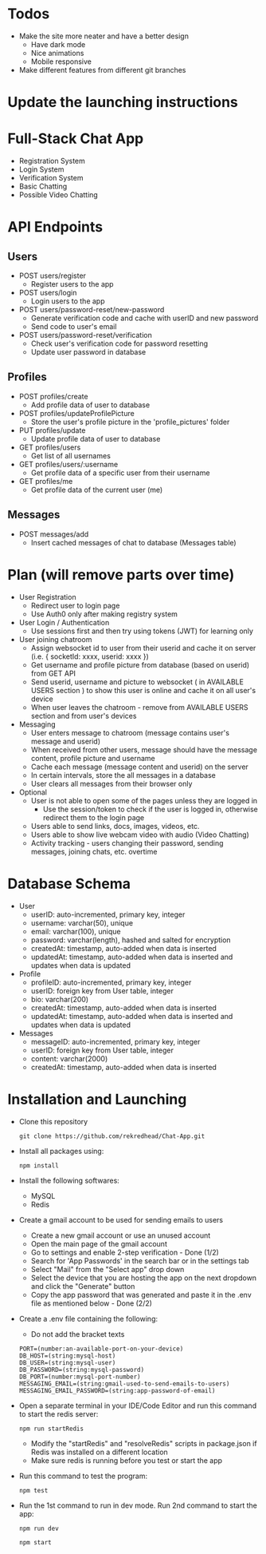 # Todos
- Make the site more neater and have a better design
   - Have dark mode
   - Nice animations
   - Mobile responsive
- Make different features from different git branches

# Update the launching instructions

# Full-Stack Chat App
- Registration System
- Login System
- Verification System
- Basic Chatting
- Possible Video Chatting

# API Endpoints
## Users
- POST users/register
   - Register users to the app
- POST users/login
   - Login users to the app
- POST users/password-reset/new-password
   - Generate verification code and cache with userID and new password
   - Send code to user's email
- POST users/password-reset/verification
   - Check user's verification code for password resetting
   - Update user password in database

## Profiles
- POST profiles/create
   - Add profile data of user to database
- POST profiles/updateProfilePicture
   - Store the user's profile picture in the 'profile_pictures' folder
- PUT profiles/update
   - Update profile data of user to database
- GET profiles/users
   - Get list of all usernames
- GET profiles/users/:username
   - Get profile data of a specific user from their username
- GET profiles/me
   - Get profile data of the current user (me)

## Messages
- POST messages/add
   - Insert cached messages of chat to database (Messages table)

# Plan (will remove parts over time)
- User Registration
   - Redirect user to login page
   - Use Auth0 only after making registry system
- User Login / Authentication
   - Use sessions first and then try using tokens (JWT) for learning only
- User joining chatroom
   - Assign websocket id to user from their userid and cache it on server (i.e. { socketId: xxxx, userid: xxxx })
   - Get username and profile picture from database (based on userid) from GET API
   - Send userid, username and picture to websocket ( in AVAILABLE USERS section ) to show this user is online and cache it on all user's device
   - When user leaves the chatroom - remove from AVAILABLE USERS section and from user's devices
- Messaging
   - User enters message to chatroom (message contains user's message and userid)
   - When received from other users, message should have the message content, profile picture and username
   - Cache each message (message content and userid) on the server
   - In certain intervals, store the all messages in a database
   - User clears all messages from their browser only
- Optional
   - User is not able to open some of the pages unless they are logged in
      - Use the session/token to check if the user is logged in, otherwise redirect them to the login page
   - Users able to send links, docs, images, videos, etc.
   - Users able to show live webcam video with audio (Video Chatting)
   - Activity tracking - users changing their password, sending messages, joining chats, etc. overtime

# Database Schema
- User
   - userID: auto-incremented, primary key, integer
   - username: varchar(50), unique
   - email: varchar(100), unique
   - password: varchar(length), hashed and salted for encryption
   - createdAt: timestamp, auto-added when data is inserted
   - updatedAt: timestamp, auto-added when data is inserted and updates when data is updated
- Profile
   - profileID: auto-incremented, primary key, integer
   - userID: foreign key from User table, integer
   - bio: varchar(200)
   - createdAt: timestamp, auto-added when data is inserted
   - updatedAt: timestamp, auto-added when data is inserted and updates when data is updated
- Messages
   - messageID: auto-incremented, primary key, integer
   - userID: foreign key from User table, integer
   - content: varchar(2000)
   - createdAt: timestamp, auto-added when data is inserted

# Installation and Launching
- Clone this repository
   ```
   git clone https://github.com/rekredhead/Chat-App.git
   ```
- Install all packages using:
   ```
   npm install
   ```
- Install the following softwares:
   - MySQL
   - Redis
- Create a gmail account to be used for sending emails to users
   - Create a new gmail account or use an unused account
   - Open the main page of the gmail account
   - Go to settings and enable 2-step verification - Done (1/2)
   - Search for 'App Passwords' in the search bar or in the settings tab
   - Select "Mail" from the "Select app" drop down
   - Select the device that you are hosting the app on the next dropdown and click the "Generate" button
   - Copy the app password that was generated and paste it in the .env file as mentioned below - Done (2/2)

- Create a .env file containing the following:
   - Do not add the bracket texts
   ```
   PORT=(number:an-available-port-on-your-device)
   DB_HOST=(string:mysql-host)
   DB_USER=(string:mysql-user)
   DB_PASSWORD=(string:mysql-password)
   DB_PORT=(number:mysql-port-number)
   MESSAGING_EMAIL=(string:gmail-used-to-send-emails-to-users)
   MESSAGING_EMAIL_PASSWORD=(string:app-password-of-email)
   ```
- Open a separate terminal in your IDE/Code Editor and run this command to start the redis server:
   ```
   npm run startRedis
   ```
   - Modify the "startRedis" and "resolveRedis" scripts in package.json if Redis was installed on a different location
   - Make sure redis is running before you test or start the app
- Run this command to test the program:
   ```
   npm test
   ```
- Run the 1st command to run in dev mode. Run 2nd command to start the app:
   ```
   npm run dev
   ```
   ```
   npm start
   ```